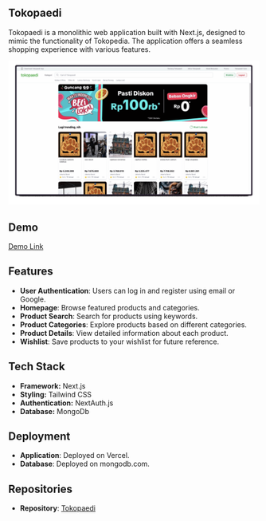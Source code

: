 ## Tokopaedi

Tokopaedi is a monolithic web application built with Next.js, designed to mimic the functionality of Tokopedia. The application offers a seamless shopping experience with various features.

![Demo Preview](/assets/preview.gif)

## Demo

[Demo Link](https://tokopaedi.ainurrofiq.site/)

## Features

-   **User Authentication**: Users can log in and register using email or Google.
-   **Homepage**: Browse featured products and categories.
-   **Product Search**: Search for products using keywords.
-   **Product Categories**: Explore products based on different categories.
-   **Product Details**: View detailed information about each product.
-   **Wishlist**: Save products to your wishlist for future reference.

## Tech Stack

-   **Framework:** Next.js
-   **Styling:** Tailwind CSS
-   **Authentication:** NextAuth.js
-   **Database:** MongoDb

## Deployment

-   **Application**: Deployed on Vercel.
-   **Database**: Deployed on mongodb.com.

## Repositories

-   **Repository**: [Tokopaedi](https://github.com/MuhammadAinurR/Tokopedia-Monolithic-Nextjs)
